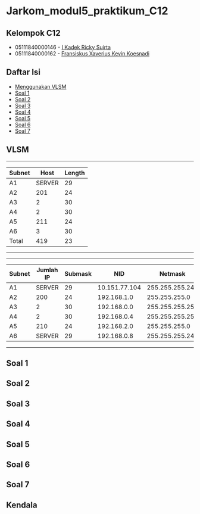 # Jarkom_modul5_praktikum_C12

## Kelompok C12
* 05111840000146 - [I Kadek Ricky Suirta](https://github.com/riclown)
* 05111840000162 - [Fransiskus Xaverius Kevin Koesnadi](https://github.com/fxkevink)

## Daftar Isi
* [Menggunakan VLSM](#vlsm)
* [Soal 1](#soal-1)
* [Soal 2](#soal-2)
* [Soal 3](#soal-3)
* [Soal 4](#soal-4)
* [Soal 5](#soal-5)
* [Soal 6](#soal-6)
* [Soal 7](#soal-7)


## VLSM
 ________ ___________ _________ 
| Subnet |    Host   | Length  |
|--------|-----------|---------|
| A1     | SERVER    | 29      |
| A2     |  201      | 24      |
| A3     | 2         | 30      |
| A4     | 2         | 30      |
| A5     | 211       | 24      |
| A6     |  3        | 30      | 
|Total   | 419       | 23      |
--------------------------------



 ________ ___________ _________ ______________ ________________ ______________ 
| Subnet | Jumlah IP | Submask |      NID     |     Netmask    | Broadcast ID |
|--------|-----------|---------|--------------|----------------|--------------|
| A1     | SERVER    | 29      |10.151.77.104 |255.255.255.248 |10.151.77.111 |
| A2     |  200      | 24      |192.168.1.0   |255.255.255.0   |192.168.1.255 |
| A3     | 2         | 30      |192.168.0.0   |255.255.255.252 |192.168.0.3   |
| A4     | 2         | 30      |192.168.0.4   |255.255.255.252 |192.168.0.7   |
| A5     | 210       | 24      |192.168.2.0   |255.255.255.0   |192.168.2.255 |
| A6     | SERVER    | 29      |192.168.0.8   |255.255.255.248 |192.168.0.15  |
-------------------------------------------------------------------------------


## Soal 1

## Soal 2

## Soal 3

## Soal 4

## Soal 5

## Soal 6

## Soal 7


## Kendala
